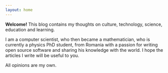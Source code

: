 ```yaml
---
layout: home
---
```


**Welcome!** This blog contains my thoughts on culture, technology, science, education and learning.

I am a computer scientist, who then became a mathematician, who is currently a physics PhD student, from Romania with a passion for writing open source software and sharing his knowledge with the world. I hope the articles I write will be useful to you.

All opinions are my own.
